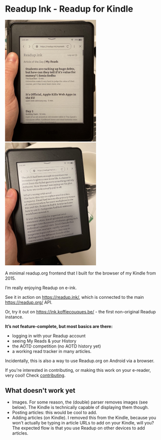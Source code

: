 # Readup Ink - Readup for Kindle

<img src="./docs/img1.jpg" alt="a readupup.ink article page on a Kindle Paperwhite 3" width=300 />
<img src="./docs/img2.jpg" alt="the readupup.ink homepage on a Kindle Paperwhite 3" width=300 />

A minimal readup.org frontend that I built for the browser of my Kindle
from 2015.

I’m really enjoying Readup on e-ink.

See it in action on https://readup.ink/, which is connected to the main
https://readup.org/ API.

Or, try it out on https://ink.koffiecouques.be/ - the first non-original Readup
instance.

**It’s not feature-complete, but most basics are there:**

- logging in with your Readup account
- seeing My Reads & your History
- the AOTD competition (no AOTD history yet)
- a working read tracker in many articles.

Incidentally, this is also a way to use Readup.org on Android via a browser.

If you're interested in contributing, or making this work on your e-reader, very
cool! Check [contributing](./CONTRIBUTING.md).

## What doesn't work yet

- Images. For some reason, the (double) parser removes images (see below). The
  Kindle is technically capable of displaying them though.
- Posting articles: this would be cool to add.
- Adding articles (on Kindle). I removed this from the Kindle, because you won't
  actually be typing in article URLs to add on your Kindle, will you? The
  expected flow is that you use Readup on other devices to add articles.
